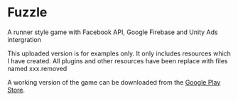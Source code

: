 
# Fuzzle
A runner style game with Facebook API, Google Firebase and Unity Ads intergration

This uploaded version is for examples only. It only includes resources which I have created. All plugins and other resources have been replace with files named xxx.removed

A working version of the game can be downloaded from the [Google Play Store](https://play.google.com/store/apps/details?id=org.matek.fuzzle). 
